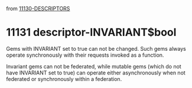 from [11130-DESCRIPTORS](11130-DESCRIPTORS.md)

# 11131 descriptor-INVARIANT$bool
Gems with INVARIANT set to true can not be changed. Such gems always operate synchronously with their requests invoked as a function.

Invariant gems can not be federated, while mutable gems (which do not have INVARIANT set to true) can operate either asynchronously when not federated or synchronously within a federation.
